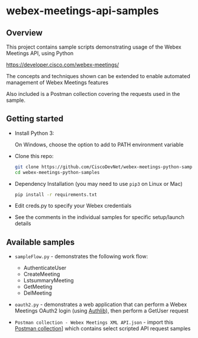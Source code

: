 # webex-meetings-api-samples

## Overview

This project contains sample scripts demonstrating usage of the Webex Meetings API, using Python

https://developer.cisco.com/webex-meetings/

The concepts and techniques shown can be extended to enable automated management of Webex Meetings features

Also included is a Postman collection covering the requests used in the sample.

## Getting started

* Install Python 3:

    On Windows, choose the option to add to PATH environment variable

* Clone this repo:

    ```bash
    git clone https://github.com/CiscoDevNet/webex-meetings-python-samples
    cd webex-meetings-python-samples
    ```

* Dependency Installation (you may need to use `pip3` on Linux or Mac)

    ```bash
    pip install -r requirements.txt
    ```
  
* Edit creds.py to specify your Webex credentials

* See the comments in the individual samples for specific setup/launch details

## Available samples

* `sampleFlow.py` - demonstrates the following work flow:

    * AuthenticateUser
    * CreateMeeting
    * LstsummaryMeeting
    * GetMeeting
    * DelMeeting 

* `oauth2.py` - demonstrates a web application that can perform a Webex Meetings OAuth2 login (using [Authlib](https://github.com/lepture/authlib)), then perform a GetUser request

* `Postman collection - Webex Meetings XML API.json` - import this [Postman collection](https://learning.getpostman.com/docs/postman/collections/intro_to_collections/)] which contains select scripted API request samples
